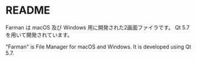 # README #

Farman は macOS 及び Windows 用に開発された2画面ファイラです。
Qt 5.7 を用いて開発されています。

"Farman" is File Manager for macOS and Windows.
It is developed using Qt 5.7.

